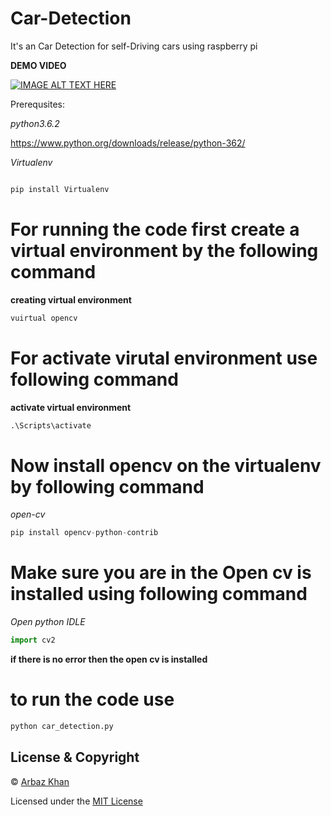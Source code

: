 # Car-Detection
It's an Car Detection for self-Driving cars using raspberry pi


**DEMO VIDEO**


[![IMAGE ALT TEXT HERE](https://img.youtube.com/vi/zlKkUIuDIFs/0.jpg)](https://www.youtube.com/watch?v=zlKkUIuDIFs)

Prerequsites:





*python3.6.2*

https://www.python.org/downloads/release/python-362/

*Virtualenv*
```python

pip install Virtualenv
```

# For running the code first create a virtual environment by the following command
**creating virtual environment**
```python
vuirtual opencv
```
# For activate virutal environment use following command
**activate virtual environment**
```python
.\Scripts\activate
```
# Now install opencv on the virtualenv by following command
*open-cv*
```python
pip install opencv-python-contrib
```
# Make sure you are in the Open cv is installed using following command
*Open python IDLE*
```python
import cv2
```
**if there is no error then the open cv is installed**


# to run the code use
```python
python car_detection.py
```

## License & Copyright
© [Arbaz Khan](https://arbazkhan4712.github.io/Contact.html)

Licensed under the [MIT License](License)
